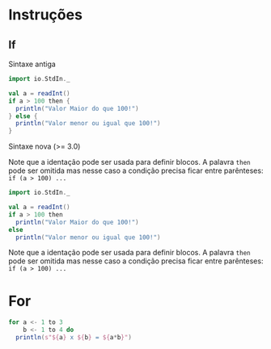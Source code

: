 # Instruções

## If

Sintaxe antiga

```scala
import io.StdIn._

val a = readInt()
if a > 100 then {
  println("Valor Maior do que 100!")
} else {
  println("Valor menor ou igual que 100!")
}
```

Sintaxe nova (>= 3.0)

Note que a identação pode ser usada para definir blocos. A palavra `then` pode ser omitida mas nesse caso a condição precisa ficar entre parênteses: `if (a > 100) ...`

```scala
import io.StdIn._

val a = readInt()
if a > 100 then
  println("Valor Maior do que 100!")
else
  println("Valor menor ou igual que 100!")
```

Note que a identação pode ser usada para definir blocos. A palavra `then` pode ser omitida mas nesse caso a condição precisa ficar entre parênteses: `if (a > 100) ...`


# For

```scala
for a <- 1 to 3
    b <- 1 to 4 do
  println(s"${a} x ${b} = ${a*b}")
```
